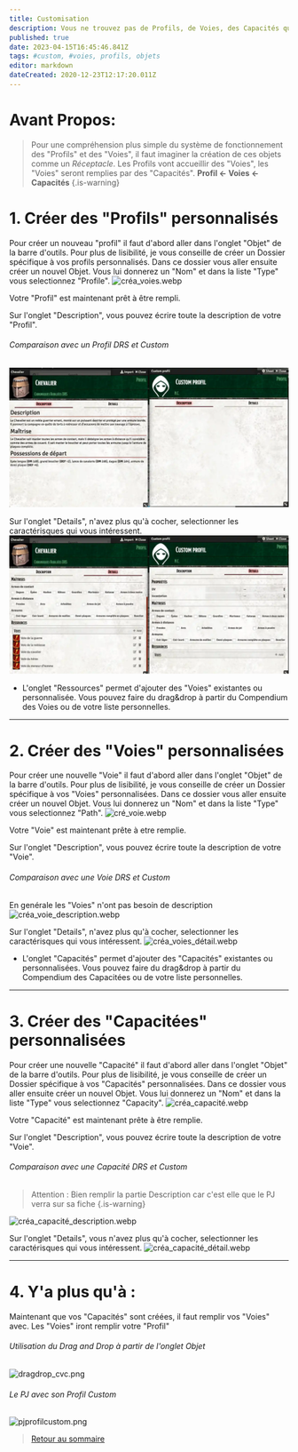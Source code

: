```yaml
---
title: Customisation
description: Vous ne trouvez pas de Profils, de Voies, des Capacités qui correspondent à votre style de jeu ? Créez les !
published: true
date: 2023-04-15T16:45:46.841Z
tags: #custom, #voies, profils, objets
editor: markdown
dateCreated: 2020-12-23T12:17:20.011Z
---
```


# Avant Propos: 
> Pour une compréhension plus simple du système de fonctionnement des "Profils" et des "Voies", il faut imaginer la création de ces objets comme un *Réceptacle*. Les Profils vont accueillir des "Voies", les "Voies" seront remplies par des "Capacités".
**Profil <- Voies <- Capacités**
{.is-warning}



# 1. Créer des "Profils" personnalisés
Pour créer un nouveau "profil" il faut d'abord aller dans l'onglet "Objet" de la barre d'outils. 
Pour plus de lisibilité, je vous conseille de créer un Dossier spécifique à vos profils personnalisés.
Dans ce dossier vous aller ensuite créer un nouvel Objet. Vous lui donnerez un "Nom" et dans la liste "Type" vous selectionnez "Profile".
![créa_voies.webp](/images/chroniquesoubliees/créa_voies.webp)

Votre "Profil" est maintenant prêt à être rempli.

Sur l'onglet "Description", vous pouvez écrire toute la description de votre "Profil".

 ###### Comparaison avec un Profil DRS et Custom
![voies_description.webp](/images/chroniquesoubliees/voies_description.webp)

Sur l'onglet "Details", n'avez plus qu'à cocher, selectionner les caractérisques qui vous intéressent.
![voies_detail.webp](/images/chroniquesoubliees/voies_detail.webp)

- L'onglet "Ressources" permet d'ajouter des "Voies" existantes ou personnalisée. Vous pouvez faire du drag&drop à partir du Compendium des Voies ou de votre liste personnelles.
---
# 2. Créer des "Voies" personnalisées
Pour créer une nouvelle "Voie" il faut d'abord aller dans l'onglet "Objet" de la barre d'outils. 
Pour plus de lisibilité, je vous conseille de créer un Dossier spécifique à vos "Voies" personnalisées.
Dans ce dossier vous aller ensuite créer un nouvel Objet. Vous lui donnerez un "Nom" et dans la liste "Type" vous selectionnez "Path".
![cré_voie.webp](/images/chroniquesoubliees/cré_voie.webp)

Votre "Voie" est maintenant prête à etre remplie.

Sur l'onglet "Description", vous pouvez écrire toute la description de votre "Voie".

###### Comparaison avec une Voie DRS et Custom
En genérale les "Voies" n'ont pas besoin de description
![créa_voie_description.webp](/images/chroniquesoubliees/créa_voie_description.webp)


Sur l'onglet "Details", n'avez plus qu'à cocher, selectionner les caractérisques qui vous intéressent.
![créa_voies_détail.webp](/images/chroniquesoubliees/créa_voies_détail.webp)

- L'onglet "Capacités" permet d'ajouter des "Capacités" existantes ou personnalisées. Vous pouvez faire du drag&drop à partir du Compendium des Capacitées ou de votre liste personnelles.
---
# 3.  Créer des "Capacitées" personnalisées
Pour créer une nouvelle "Capacité" il faut d'abord aller dans l'onglet "Objet" de la barre d'outils. 
Pour plus de lisibilité, je vous conseille de créer un Dossier spécifique à vos "Capacités" personnalisées.
Dans ce dossier vous aller ensuite créer un nouvel Objet. Vous lui donnerez un "Nom" et dans la liste "Type" vous selectionnez "Capacity".
![créa_capacité.webp](/images/chroniquesoubliees/créa_capacité.webp)

Votre "Capacité" est maintenant prête à être remplie.

Sur l'onglet "Description", vous pouvez écrire toute la description de votre "Voie".

###### Comparaison avec une Capacité DRS et Custom
> Attention : Bien remplir la partie Description car c'est elle que le PJ verra sur sa fiche
{.is-warning}

![créa_capacité_description.webp](/images/chroniquesoubliees/créa_capacité_description.webp)


Sur l'onglet "Details", vous n'avez plus qu'à cocher, selectionner les caractérisques qui vous intéressent.
![créa_capacité_détail.webp](/images/chroniquesoubliees/créa_capacité_détail.webp)

---
# 4. Y'a plus qu'à :
Maintenant que vos "Capacités" sont créées, il faut remplir vos "Voies" avec. Les "Voies" iront remplir votre "Profil"

###### Utilisation du Drag and Drop à partir de l'onglet Objet
![dragdrop_cvc.png](/images/chroniquesoubliees/dragdrop_cvc.png)

###### Le PJ avec son Profil Custom
![pjprofilcustom.png](/images/chroniquesoubliees/pjprofilcustom.png)

> [Retour au sommaire](/fr/systemes/fr-chrooubliees)